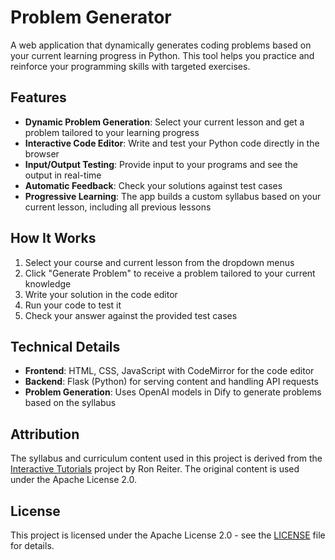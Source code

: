 # Problem Generator

A web application that dynamically generates coding problems based on your current learning progress in Python. This tool helps you practice and reinforce your programming skills with targeted exercises.

## Features

- **Dynamic Problem Generation**: Select your current lesson and get a problem tailored to your learning progress
- **Interactive Code Editor**: Write and test your Python code directly in the browser
- **Input/Output Testing**: Provide input to your programs and see the output in real-time
- **Automatic Feedback**: Check your solutions against test cases
- **Progressive Learning**: The app builds a custom syllabus based on your current lesson, including all previous lessons

## How It Works

1. Select your course and current lesson from the dropdown menus
2. Click "Generate Problem" to receive a problem tailored to your current knowledge
3. Write your solution in the code editor
4. Run your code to test it
5. Check your answer against the provided test cases

## Technical Details

- **Frontend**: HTML, CSS, JavaScript with CodeMirror for the code editor
- **Backend**: Flask (Python) for serving content and handling API requests
- **Problem Generation**: Uses OpenAI models in Dify to generate problems based on the syllabus

## Attribution

The syllabus and curriculum content used in this project is derived from the [Interactive Tutorials](https://github.com/ronreiter/interactive-tutorials/tree/master) project by Ron Reiter. The original content is used under the Apache License 2.0.

## License

This project is licensed under the Apache License 2.0 - see the [LICENSE](LICENSE) file for details.
